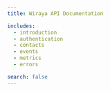 ```yaml
---
title: Wiraya API Documentation

includes:
  - introduction
  - authentication
  - contacts
  - events
  - metrics
  - errors

search: false
---
```



